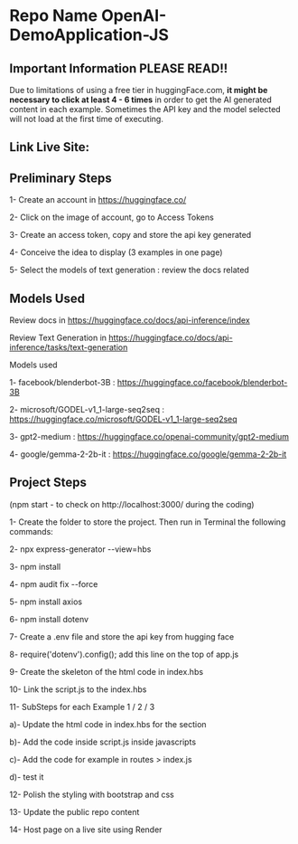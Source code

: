 # Repo Name OpenAI-DemoApplication-JS


## Important  Information PLEASE READ!!

Due to limitations of using a free tier in huggingFace.com, **it might be necessary to click at least 4 - 6 times** in order to get the AI generated content in each example. Sometimes the API key and the model selected will not load at the first time of executing.

## Link Live Site: 


## Preliminary Steps

1- Create an account in https://huggingface.co/

2- Click on the image of account, go to Access Tokens

3- Create an access token, copy and store the api key generated

4- Conceive the idea to display (3 examples in one page)

5- Select the models of text generation : review the docs related


## Models Used

Review docs in   https://huggingface.co/docs/api-inference/index

Review Text Generation in  https://huggingface.co/docs/api-inference/tasks/text-generation

Models used

1- facebook/blenderbot-3B              :   https://huggingface.co/facebook/blenderbot-3B

2- microsoft/GODEL-v1_1-large-seq2seq  :   https://huggingface.co/microsoft/GODEL-v1_1-large-seq2seq

3- gpt2-medium                         :   https://huggingface.co/openai-community/gpt2-medium

4- google/gemma-2-2b-it                :   https://huggingface.co/google/gemma-2-2b-it


## Project Steps

(npm start   - to check on http://localhost:3000/ during the coding)

1- Create the folder to store the project. Then run in Terminal the following commands:

2- npx express-generator --view=hbs

3- npm install

4- npm audit fix --force

5- npm install axios

6- npm install dotenv

7- Create a .env file and store the api key from hugging face

8- require('dotenv').config(); add this line on the top of app.js

9- Create the skeleton of the html code in index.hbs

10- Link the script.js to the index.hbs

11- SubSteps for each Example 1 / 2 / 3

 a)- Update the html code in index.hbs for the section

 b)- Add the code inside script.js inside javascripts

 c)- Add the code for example  in routes > index.js

 d)- test it

 12- Polish the styling with bootstrap and css

 13- Update the public repo content

 14- Host page on a live site using Render
